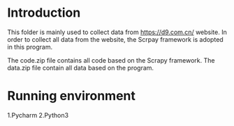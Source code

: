 # Introduction

This folder is mainly used to collect data from https://d9.com.cn/ website.
In order to collect all data from the website, the Scrpay framework is adopted in this program.

The code.zip file contains all code based on the Scrapy framework.
The data.zip file contain all data based on the program.

# Running environment
1.Pycharm
2.Python3
